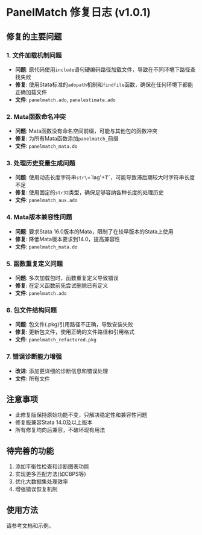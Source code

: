 # PanelMatch 修复日志 (v1.0.1)

## 修复的主要问题

### 1. 文件加载机制问题
- **问题**: 原代码使用`include`语句硬编码路径加载文件，导致在不同环境下路径查找失败
- **修复**: 使用Stata标准的`adopath`机制和`findfile`函数，确保在任何环境下都能正确加载文件
- **文件**: `panelmatch.ado`, `panelestimate.ado`

### 2. Mata函数命名冲突
- **问题**: Mata函数没有命名空间前缀，可能与其他包的函数冲突
- **修复**: 为所有Mata函数添加`panelmatch_`前缀
- **文件**: `panelmatch_mata.do`

### 3. 处理历史变量生成问题
- **问题**: 使用动态长度字符串`str\`=\`lag'+1'`，可能导致滞后期较大时字符串长度不足
- **修复**: 使用固定的`str32`类型，确保足够容纳各种长度的处理历史
- **文件**: `panelmatch_aux.ado`

### 4. Mata版本兼容性问题
- **问题**: 要求Stata 16.0版本的Mata，限制了在较早版本的Stata上使用
- **修复**: 降低Mata版本要求到14.0，提高兼容性
- **文件**: `panelmatch_mata.do`

### 5. 函数重复定义问题
- **问题**: 多次加载包时，函数重复定义导致错误
- **修复**: 在定义函数前先尝试删除已有定义
- **文件**: `panelmatch.ado`

### 6. 包文件结构问题
- **问题**: 包文件(.pkg)引用路径不正确，导致安装失败
- **修复**: 更新包文件，使用正确的文件路径和引用格式
- **文件**: `panelmatch_refactored.pkg`

### 7. 错误诊断能力增强
- **改进**: 添加更详细的诊断信息和错误处理
- **文件**: 所有文件

## 注意事项
- 此修复版保持原始功能不变，只解决稳定性和兼容性问题
- 修复版兼容Stata 14.0及以上版本
- 所有修复均向后兼容，不破坏现有用法

## 待完善的功能

1. 添加平衡性检查和诊断图表功能
2. 实现更多匹配方法(如CBPS等)
3. 优化大数据集处理效率
4. 增强错误恢复机制

## 使用方法

请参考文档和示例。